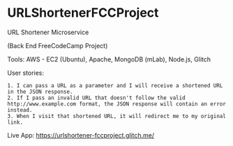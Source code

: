# URLShortenerFCCProject

URL Shortener Microservice

(Back End FreeCodeCamp Project)

Tools: AWS - EC2 (Ubuntu), Apache, MongoDB (mLab), Node.js, Glitch

User stories:

    1. I can pass a URL as a parameter and I will receive a shortened URL in the JSON response.
    2. If I pass an invalid URL that doesn't follow the valid http://www.example.com format, the JSON response will contain an error instead.
    3. When I visit that shortened URL, it will redirect me to my original link.
    
Live App: https://urlshortener-fccproject.glitch.me/

